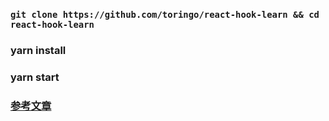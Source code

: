 ### `git clone https://github.com/toringo/react-hook-learn && cd react-hook-learn`

### yarn install

### yarn start

### [参考文章](https://github.com/toringo/react-hook-learn/blob/master/article.md)
